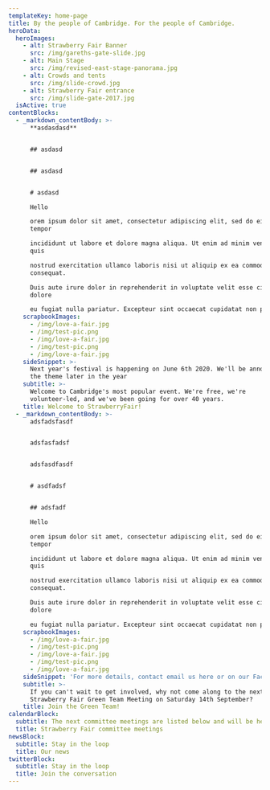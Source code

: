 ```yaml
---
templateKey: home-page
title: By the people of Cambridge. For the people of Cambridge.
heroData:
  heroImages:
    - alt: Strawberry Fair Banner
      src: /img/gareths-gate-slide.jpg
    - alt: Main Stage
      src: /img/revised-east-stage-panorama.jpg
    - alt: Crowds and tents
      src: /img/slide-crowd.jpg
    - alt: Strawberry Fair entrance
      src: /img/slide-gate-2017.jpg
  isActive: true
contentBlocks:
  - _markdown_contentBody: >-
      **asdasdasd**


      ## asdasd


      ## asdasd


      # asdasd

      Hello

      orem ipsum dolor sit amet, consectetur adipiscing elit, sed do eiusmod
      tempor 

      incididunt ut labore et dolore magna aliqua. Ut enim ad minim veniam,
      quis 

      nostrud exercitation ullamco laboris nisi ut aliquip ex ea commodo
      consequat. 

      Duis aute irure dolor in reprehenderit in voluptate velit esse cillum
      dolore 

      eu fugiat nulla pariatur. Excepteur sint occaecat cupidatat non proident, 
    scrapbookImages:
      - /img/love-a-fair.jpg
      - /img/test-pic.png
      - /img/love-a-fair.jpg
      - /img/test-pic.png
      - /img/love-a-fair.jpg
    sideSnippet: >-
      Next year's festival is happening on June 6th 2020. We'll be announcing
      the theme later in the year
    subtitle: >-
      Welcome to Cambridge's most popular event. We're free, we're
      volunteer-led, and we've been going for over 40 years.
    title: Welcome to StrawberryFair!
  - _markdown_contentBody: >-
      adsfadsfasdf


      adsfasfadsf


      adsfasdfasdf


      # asdfadsf


      ## adsfadf

      Hello

      orem ipsum dolor sit amet, consectetur adipiscing elit, sed do eiusmod
      tempor 

      incididunt ut labore et dolore magna aliqua. Ut enim ad minim veniam,
      quis 

      nostrud exercitation ullamco laboris nisi ut aliquip ex ea commodo
      consequat. 

      Duis aute irure dolor in reprehenderit in voluptate velit esse cillum
      dolore 

      eu fugiat nulla pariatur. Excepteur sint occaecat cupidatat non proident, 
    scrapbookImages:
      - /img/love-a-fair.jpg
      - /img/test-pic.png
      - /img/love-a-fair.jpg
      - /img/test-pic.png
      - /img/love-a-fair.jpg
    sideSnippet: 'For more details, contact email us here or on our Facebook page'
    subtitle: >-
      If you can't wait to get involved, why not come along to the next
      Strawberry Fair Green Team Meeting on Saturday 14th September?
    title: Join the Green Team!
calendarBlock:
  subtitle: The next committee meetings are listed below and will be held at...
  title: Strawberry Fair committee meetings
newsBlock:
  subtitle: Stay in the loop
  title: Our news
twitterBlock:
  subtitle: Stay in the loop
  title: Join the conversation
---
```

